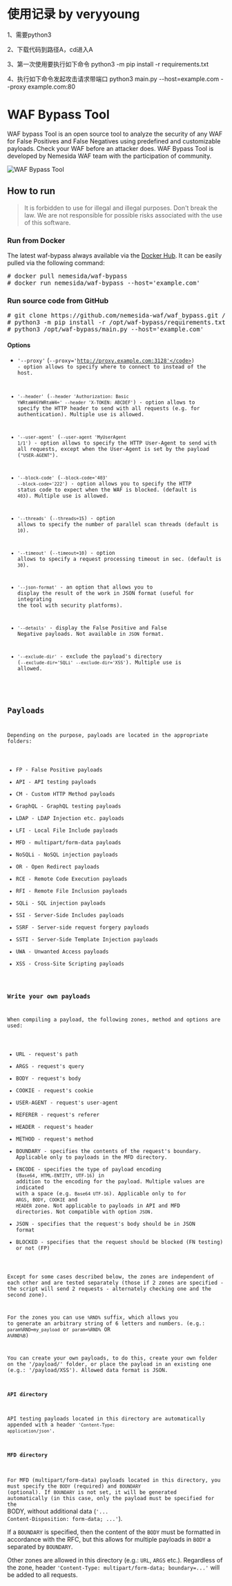 # 使用记录 by veryyoung
1、需要python3

2、下载代码到路径A，cd进入A

3、第一次使用要执行如下命令
python3 -m pip install -r requirements.txt

4、执行如下命令发起攻击请求带端口
python3 main.py --host=example.com --proxy example.com:80

# WAF Bypass Tool

WAF bypass Tool is an open source tool to analyze the security of any WAF for False Positives and False Negatives using predefined and customizable payloads. Check your WAF before an attacker does. WAF Bypass Tool is developed by Nemesida WAF team with the participation of community.

![WAF Bypass Tool](https://user-images.githubusercontent.com/99513957/223762773-e7f875dc-671e-4c14-a9ae-9bb1c6258da2.png)

## How to run

> It is forbidden to use for illegal and illegal purposes. Don't break the law. We are not responsible for possible risks associated with the use of this software.

### Run from Docker
The latest waf-bypass always available via the [Docker Hub](https://hub.docker.com/r/nemesida/waf-bypass). It can be easily pulled via the following command:

<pre>
# docker pull nemesida/waf-bypass
# docker run nemesida/waf-bypass --host='example.com'
</pre>

### Run source code from GitHub
<pre>
# git clone https://github.com/nemesida-waf/waf_bypass.git /opt/waf-bypass/
# python3 -m pip install -r /opt/waf-bypass/requirements.txt
# python3 /opt/waf-bypass/main.py --host='example.com'  
</pre>

#### Options

- <code>'--proxy'</code> (<code>--proxy='http://proxy.example.com:3128'</code>) - option allows to specify where to connect to instead of the host.

- <code>'--header'</code> (<code>--header 'Authorization: Basic YWRtaW46YWRtaW4=' --header 'X-TOKEN: ABCDEF'</code>) - option allows to specify the HTTP header to send with all requests (e.g. for authentication). Multiple use is allowed.

- <code>'--user-agent'</code> (<code>--user-agent 'MyUserAgent 1/1'</code>) - option allows to specify the HTTP User-Agent to send with all requests, except when the User-Agent is set by the payload (<code>"USER-AGENT"</code>).

- <code>'--block-code'</code> (<code>--block-code='403' --block-code='222'</code>) - option allows you to specify the HTTP status code to expect when the WAF is blocked. (default is <code>403</code>). Multiple use is allowed.

- <code>'--threads'</code> (<code>--threads=15</code>) - option allows to specify the number of parallel scan threads (default is <code>10</code>).

- <code>'--timeout'</code> (<code>--timeout=10</code>) - option allows to specify a request processing timeout in sec. (default is <code>30</code>).

- <code>'--json-format'</code> - an option that allows you to display the result of the work in JSON format (useful for integrating the tool with security platforms).

- <code>'--details'</code> - display the False Positive and False Negative payloads. Not available in <code>JSON</code> format.

- <code>'--exclude-dir'</code> - exclude the payload's directory (<code>--exclude-dir='SQLi' --exclude-dir='XSS'</code>). Multiple use is allowed.

## Payloads

Depending on the purpose, payloads are located in the appropriate folders:

- FP - False Positive payloads
- API - API testing payloads
- CM - Custom HTTP Method payloads
- GraphQL - GraphQL testing payloads
- LDAP - LDAP Injection etc. payloads
- LFI - Local File Include payloads
- MFD - multipart/form-data payloads
- NoSQLi - NoSQL injection payloads
- OR - Open Redirect payloads
- RCE - Remote Code Execution payloads
- RFI - Remote File Inclusion payloads
- SQLi - SQL injection payloads
- SSI - Server-Side Includes payloads
- SSRF - Server-side request forgery payloads
- SSTI - Server-Side Template Injection payloads
- UWA - Unwanted Access payloads
- XSS - Cross-Site Scripting payloads

### Write your own payloads

When compiling a payload, the following zones, method and options are used:

- URL - request's path
- ARGS - request's query
- BODY - request's body
- COOKIE - request's cookie
- USER-AGENT - request's user-agent
- REFERER - request's referer
- HEADER - request's header
- METHOD - request's method
- BOUNDARY - specifies the contents of the request's boundary. Applicable only to payloads in the MFD directory.
- ENCODE - specifies the type of payload encoding (<code>Base64</code>, <code>HTML-ENTITY</code>, <code>UTF-16</code>) in addition to the encoding for the payload. Multiple values are indicated with a space (e.g. <code>Base64 UTF-16</code>). Applicable only to for <code>ARGS</code>, <code>BODY</code>, <code>COOKIE</code> and <code>HEADER</code> zone. Not applicable to payloads in API and MFD directories. Not compatible with option <code>JSON</code>.
- JSON - specifies that the request's body should be in JSON format
- BLOCKED - specifies that the request should be blocked (FN testing) or not (FP)

Except for some cases described below, the zones are independent of each other and are tested separately (those if 2 zones are specified - the script will send 2 requests - alternately checking one and the second zone).

For the zones you can use <code>%RND%</code> suffix, which allows you to generate an arbitrary string of 6 letters and numbers. (e.g.: <code>param%RND=my_payload</code> or <code>param=%RND%</code> OR <code>A%RND%B</code>)

You can create your own payloads, to do this, create your own folder on the '/payload/' folder, or place the payload in an existing one (e.g.: '/payload/XSS'). Allowed data format is JSON.

#### API directory
API testing payloads located in this directory are automatically appended with a header <code>'Content-Type: application/json'</code>.

#### MFD directory
For MFD (multipart/form-data) payloads located in this directory, you must specify the <code>BODY</code> (required) and <code>BOUNDARY</code> (optional). If <code>BOUNDARY</code> is not set, it will be generated automatically (in this case, only the payload must be specified for the </code>BODY</code>, without additional data (<code>'... Content-Disposition: form-data; ...'</code>).

If a <code>BOUNDARY</code> is specified, then the content of the <code>BODY</code> must be formatted in accordance with the RFC, but this allows for multiple payloads in <code>BODY</code> a separated by <code>BOUNDARY</code>.

Other zones are allowed in this directory (e.g.: <code>URL</code>, <code>ARGS</code> etc.). Regardless of the zone, header <code>'Content-Type: multipart/form-data; boundary=...'</code> will be added to all requests.

